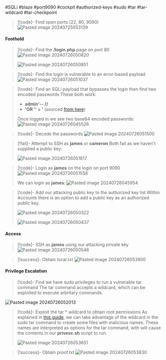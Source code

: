 #SQLi #blaze #port9090 #cockpit #authorized-keys #sudo #tar #tar-wildcard #tar-checkpoint

>[!code]- Find open ports (22, 80, 9090)
>![Pasted image 20240725053139](Images/Pasted%20image%2020240725053139.png)
#### Foothold

>[!code]- Find the **/login.php** page on port 80
>![Pasted image 20240726050820](Images/Pasted%20image%2020240726050820.png)
>
>![Pasted image 20240726050851](Images/Pasted%20image%2020240726050851.png)

>[!code]- Find the login is vulnerable to an error-based payload
>![Pasted image 20240726051037](Images/Pasted%20image%2020240726051037.png)

>[!code]- Find an SQLi payload that bypasses the login then find two encoded passwords
>These both work:
>- **admin'-- //**
>- **'OR '' = '** (sourced [from here](https://github.com/danielmiessler/SecLists/blob/master/Fuzzing/Databases/MySQL-SQLi-Login-Bypass.fuzzdb.txt))
>
>Once logged in we see two base64 encoded passwords:
>![Pasted image 20240726045526](Images/Pasted%20image%2020240726045526.png)

>[!code]- Decode the passwords
>![Pasted image 20240726051500](Images/Pasted%20image%2020240726051500.png)

>[!fail]- Attempt to SSH as **james** or **cameron**
>Both fail as we haven't supplied a public key:
>
>![Pasted image 20240726051817](Images/Pasted%20image%2020240726051817.png)

>[!code]- Login as **james** on the login on port 9090
>![Pasted image 20240726051558](Images/Pasted%20image%2020240726051558.png)
>
>We can login as **james**:
>![Pasted image 20240726045954](Images/Pasted%20image%2020240726045954.png)

>[!code]- Add our attacking public key to the authorized key list
>Within Accounts there is an option to add a public key as an authorized public key.
>
>![Pasted image 20240726050322](Images/Pasted%20image%2020240726050322.png)
>
>![Pasted image 20240726050437](Images/Pasted%20image%2020240726050437.png)
#### Access

>[!code]- SSH as **james** using our attacking private key
![Pasted image 20240726050546](Images/Pasted%20image%2020240726050546.png)

>[!success]- Obtain local.txt
>![Pasted image 20240726053900](Images/Pasted%20image%2020240726053900.png)
#### Privilege Escalation

>[!code]- Find we have sudo privileges to run a vulnerable tar command
>The tar command accepts a wildcard, which can be exploited to execute arbritary commands.
>
![Pasted image 20240726052013](Images/Pasted%20image%2020240726052013.png)

>[!code]- Exploit the tar * wildcard to obtain root permissions
>As explained in [this guide](https://medium.com/@polygonben/linux-privilege-escalation-wildcards-with-tar-f79ab9e407fa), we can take advantage of the wildcard in the sudo tar command to create some files with malicious names. These names are interpreted as options for the tar command, with will cause the contents in our **privesc.sh** script to run.
>
>![Pasted image 20240726053651](Images/Pasted%20image%2020240726053651.png)

>[!success]- Obtain proof.txt
>![Pasted image 20240726053830](Images/Pasted%20image%2020240726053830.png)